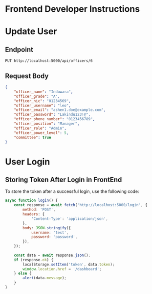 # Frontend Developer Instructions
# Update User

## Endpoint
`PUT http://localhost:5000/api/officers/6`

## Request Body
```json
{
    "officer_name": "Induwara",
    "officer_grade": "A",
    "officer_nic": "01234569",
    "officer_username": "leo",
    "officer_email": "ashen1.doe@example.com",
    "officer_password": "Lakindu123!@",
    "officer_phone_number": "0123456789",
    "officer_position": "Manager",
    "officer_role": "Admin",
    "officer_power_level": 5,
    "committee": true
}
```

# User Login
## Storing Token After Login in FrontEnd

To store the token after a successful login, use the following code:

```javascript
async function login() {
    const response = await fetch('http://localhost:5000/login', {
        method: 'POST',
        headers: {
            'Content-Type': 'application/json',
        },
        body: JSON.stringify({
            username: 'test',
            password: 'password',
        }),
    });
    
    const data = await response.json();
    if (response.ok) {
        localStorage.setItem('token', data.token);
        window.location.href = '/dashboard';
    } else {
        alert(data.message);
    }
}
```

